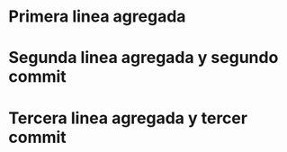 # Primera linea agregada
# Segunda linea agregada y segundo commit
# Tercera linea agregada y tercer commit
